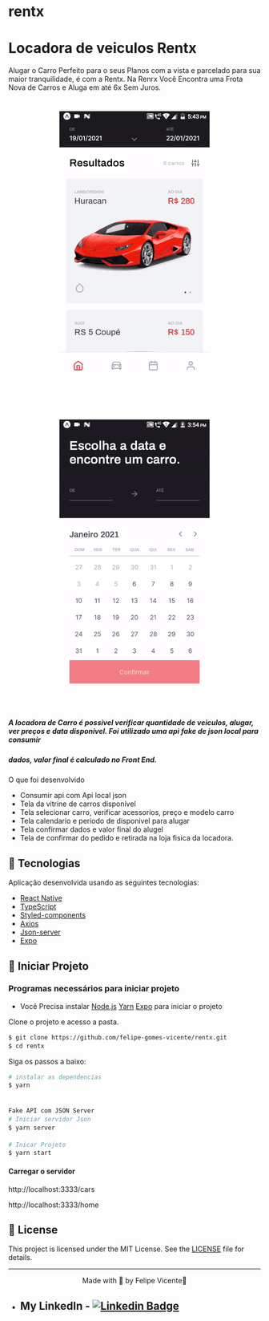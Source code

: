 # rentx

# Locadora de veiculos Rentx

Alugar o Carro Perfeito para o seus Planos com a vista e parcelado para sua maior tranquilidade, é com a Rentx. Na Renrx Você Encontra uma Frota Nova de Carros 
e Aluga em até 6x Sem Juros. 

<h1 align="center">
    <img alt="Rentx" title="Rentx" src="https://github.com/felipe-gomes-vicente/rentx/blob/main/src/assets/car1.gif" />
</h1>

<br>

<h1 align="center">
    <img alt="Rentx" title="Rentx" src="https://github.com/felipe-gomes-vicente/rentx/blob/main/src/assets/car2.gif" />
</h1>

<br>

##### A locadora de Carro é possivel verificar quantidade de veiculos, alugar, ver preços e data disponivel. Foi utilizado uma api fake de json local para consumir 
##### dados, valor final é calculado no Front End.

O que foi desenvolvido
- Consumir api com Api local json
- Tela da vitrine de carros disponível
- Tela selecionar carro, verificar acessorios, preço e modelo carro
- Tela calendario e periodo de disponivel para alugar
- Tela confirmar dados e valor final do alugel
- Tela de confirmar do pedido e retirada na loja fisica da locadora.

## 🧪 Tecnologias

Aplicação desenvolvida usando as seguintes tecnologias:

- [React Native](https://reactnative.dev/)
- [TypeScript](https://www.typescriptlang.org/)
- [Styled-components](https://styled-components.com/)
- [Axios](https://github.com/axios/axios)
- [Json-server](https://github.com/typicode/json-server)
- [Expo](https://docs.expo.dev/)

## 🚀 Iniciar Projeto

### Programas necessários para iniciar projeto
- Você Precisa instalar [Node.js](https://nodejs.org/en/download/) [Yarn](https://yarnpkg.com/) [Expo](https://docs.expo.dev/)  para iniciar o projeto

Clone o projeto e acesso a pasta.

```bash
$ git clone https://github.com/felipe-gomes-vicente/rentx.git
$ cd rentx
```

Siga os passos a baixo:

```bash
# instalar as dependencias
$ yarn 


Fake API com JSON Server
# Iniciar servidor Json
$ yarn server

# Inicar Projeto
$ yarn start
```

<h4>Carregar o servidor</h4>
<p>http://localhost:3333/cars</p>
<p>http://localhost:3333/home</p>

## 📝 License

This project is licensed under the MIT License. See the [LICENSE](LICENSE.md) file for details.


---

<p align="center">Made with 💜 by Felipe Vicente👋</p>  

- ## My LinkedIn - [![Linkedin Badge](https://img.shields.io/badge/-FelipeVicente-blue?style=flat-square&logo=Linkedin&logoColor=white&link=https://www.linkedin.com/in/felipe-gomes-vicente/)](https://www.linkedin.com/in/felipe-gomes-vicente/) 
